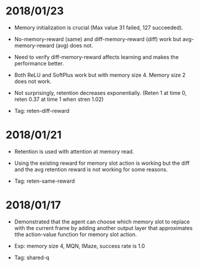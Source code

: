 2018/01/23
==========

- Memory initialization is crucial (Max value 31 failed, 127 succeeded).

- No-memory-reward (same) and diff-memory-reward (diff) work but avg-memory-reward (avg) does not.

- Need to verify diff-memory-reward affects learning and makes the performance better.

- Both ReLU and SoftPlus work but with memory size 4. Memory size 2 does not work.

- Not surprisingly, retention decreases exponentially. (Reten 1 at time 0, reten 0.37 at time 1 when stren 1.02)

- Tag: reten-diff-reward

2018/01/21
==========

- Retention is used with attention at memory read.

- Using the existing reward for memory slot action is working but the diff and the avg retention reward is not working for some reasons.

- Tag: reten-same-reward

2018/01/17
==========

- Demonstrated that the agent can choose which memory slot to replace with the current frame by adding another output layer that approximates tthe action-value function for memory slot action.

- Exp: memory size 4, MQN, IMaze, success rate is 1.0

- Tag: shared-q
